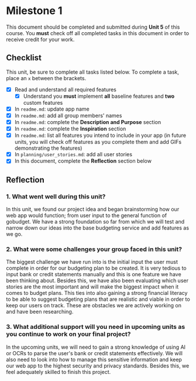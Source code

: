 # Milestone 1

This document should be completed and submitted during **Unit 5** of this course. You **must** check off all completed tasks in this document in order to receive credit for your work.

## Checklist

This unit, be sure to complete all tasks listed below. To complete a task, place an `x` between the brackets.

- [X] Read and understand all required features
  - [X] Understand you **must** implement **all** baseline features and **two** custom features
- [X] In `readme.md`: update app name
- [X] In `readme.md`: add all group members' names
- [X] In `readme.md`: complete the **Description and Purpose** section
- [X] In `readme.md`: complete the **Inspiration** section
- [X] In `readme.md`: list all features you intend to include in your app (in future units, you will check off features as you complete them and add GIFs demonstrating the features)
- [X] In `planning/user_stories.md`: add all user stories
- [X] In this document, complete the **Reflection** section below

## Reflection

### 1. What went well during this unit?

In this unit, we found our project idea and began brainstorming how our web app would function; from user input to the general function of gobudget. We have a strong foundation so far from which we will test and narrow down our ideas into the base budgeting service and add features as we go. 

### 2. What were some challenges your group faced in this unit?

The biggest challenge we have run into is the initial input the user must complete in order for our budgeting plan to be created. It is very tedious to input bank or credit statements manually and this is one feature we have been thinking about. Besides this, we have also been evaluating which user stories are the most important and will make the biggest impact when it comes to budget plans. This ties into also gaining a strong financial literacy to be able to suggest budgeting plans that are realistic and viable in order to keep our users on track. These are obstacles we are actively working on and have been researching. 

### 3. What additional support will you need in upcoming units as you continue to work on your final project?

In the upcoming units, we will need to gain a strong knowledge of using AI or OCRs to parse the user's bank or credit statements effectively. We will also need to look into how to manage this sensitive information and keep our web app to the highest security and privacy standards. Besides this, we feel adequately skilled to finish this project. 
